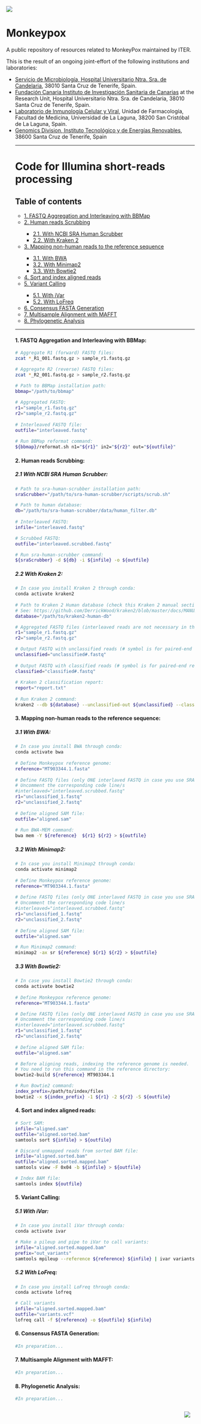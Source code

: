 <!-- ------------------ HEADER ------------------ -->
<!-- Developed and maintained by Genomics Division
<!-- of the Institute of Technology an Renewable Energy (ITER)
<!-- Tenerife, Canary Islands, SPAIN
<!-- See the "Contact us" section to collaborate with us to growth
<!-- this repository. ;=)

<!-- ------------------ SECTION ------------------ -->
<p align="left">
  <a href="https://github.com/genomicsITER/monkeypox" title="Instituto Tecnológico y de Energ&iacute;as Renovables (ITER) / Institute of Technology and Renewable Energy (ITER)">
    <img src="https://github.com/genomicsITER/monkeypox/blob/main/images/logos_GH.png" width="auto" /> 
      </a>
</p>

# Monkeypox
A public repository of resources related to MonkeyPox maintained by ITER.

This is the result of an ongoing joint-effort of the following institutions and laboratories:
<ul>
 <li><a href="https://www3.gobiernodecanarias.org/sanidad/scs/organica.jsp?idCarpeta=10b3ea46-541b-11de-9665-998e1388f7ed">Servicio de Microbiología, Hospital Universitario Ntra. Sra. de Candelaria</a>, 38010 Santa Cruz de Tenerife, Spain.</li>
 <li><a href="https://fciisc.org/">Fundación Canaria Instituto de Investigación Sanitaria de Canarias</a> at the Research Unit, Hospital Universitario Ntra. Sra. de Candelaria</a>, 38010 Santa Cruz de Tenerife, Spain.</li>
 <li><a href="https://portalciencia.ull.es/grupos/6361/detalle">Laboratorio de Inmunología Celular y Viral</a>, Unidad de Farmacología, Facultad de Medicina, Universidad de La Laguna, 38200 San Cristóbal de La Laguna, Spain.</li>
 <li><a href="https://www.iter.es/areas/area-genomica/">Genomics Division, Instituto Tecnológico y de Energías Renovables</a>, 38600 Santa Cruz de Tenerife, Spain

<hr>
<!-- ------------------ SECTION ------------------ -->

# Code for Illumina short-reads processing #
## Table of contents ##
<ul>
<li><a href="#1">1. FASTQ Aggregation and Interleaving with BBMap</a></li>
<li><a href="#2">2. Human reads Scrubbing</a></li>
<ul>
<li><a href="#2.1">2.1. With NCBI SRA Human Scrubber</a></li>
<li><a href="#2.2">2.2. With Kraken 2</a></li>
</ul>
<li><a href="#3">3. Mapping non-human reads to the reference sequence</a></li>
<ul>
<li><a href="#3.1">3.1. With BWA</a></li>
<li><a href="#3.2">3.2. With Minimap2</a></li>
<li><a href="#3.3">3.3. With Bowtie2</a></li>
</ul>
<li><a href="#4">4. Sort and index aligned reads</a></li>
<li><a href="#5">5. Variant Calling</a></li>
<ul>
<li><a href="#5.1">5.1. With iVar</a></li>
<li><a href="#5.2">5.2. With LoFreq</a></li>
</ul>
<li><a href="#6">6. Consensus FASTA Generation</a></li>
<li><a href="#7">7. Multisample Alignment with MAFFT</a></li>
<li><a href="#8">8. Phylogenetic Analysis</a></li>
</ul>

<hr>

<a name="1"></a>
#### 1. FASTQ Aggregation and Interleaving with BBMap:
```Bash
# Aggregate R1 (forward) FASTQ files:
zcat *_R1_001.fastq.gz > sample_r1.fastq.gz

# Aggregate R2 (reverse) FASTQ files:
zcat *_R2_001.fastq.gz > sample_r2.fastq.gz

# Path to BBMap installation path:
bbmap="/path/to/bbmap"
  
# Aggregated FASTQ:
r1="sample_r1.fastq.gz"
r2="sample_r2.fastq.gz"
  
# Interleaved FASTQ file:
outfile="interleaved.fastq"
  
# Run BBMap reformat command:
${bbmap}/reformat.sh n1="${r1}" in2="${r2}" out="${outfile}"
```

<a name="2"></a>
#### 2. Human reads Scrubbing:
<a name="2.1"></a>
##### 2.1 With NCBI SRA Human Scrubber:
```Bash
# Path to sra-human-scrubber installation path:
sraScrubber="/path/to/sra-human-scrubber/scripts/scrub.sh"

# Path to human database:
db="/path/to/sra-human-scrubber/data/human_filter.db"
  
# Interleaved FASTQ:
infile="interleaved.fastq"

# Scrubbed FASTQ:
outfile="interleaved.scrubbed.fastq"

# Run sra-human-scrubber command:
${sraScrubber} -d ${db} -i ${infile} -o ${outfile}
```

<a name="2.2"></a>
##### 2.2 With Kraken 2:
```Bash
# In case you install Kraken 2 through conda:
conda activate kraken2
  
# Path to Kraken 2 Human database (check this Kraken 2 manual section to learn how to download and build your own database.
# See: https://github.com/DerrickWood/kraken2/blob/master/docs/MANUAL.markdown#custom-databases
database="/path/to/kraken2-human-db"

# Aggregated FASTQ files (interleaved reads are not necessary in this case):
r1="sample_r1.fastq.gz"
r2="sample_r2.fastq.gz"

# Output FASTQ with unclassified reads (# symbol is for paired-end reads):
unclassified="unclassified#.fastq"
  
# Output FASTQ with classified reads (# symbol is for paired-end reads):
classified="classified#.fastq"
  
# Kraken 2 classification report:
report="report.txt"
  
# Run Kraken 2 command:
kraken2 --db ${database} --unclassified-out ${unclassified} --classified-out ${classified} --report ${report} --paired ${infile}
```

<a name="3"></a>
#### 3. Mapping non-human reads to the reference sequence:
<a name="3.1"></a>  
##### 3.1 With BWA:
```Bash
# In case you install BWA through conda:
conda activate bwa
  
# Define Monkeypox reference genome:
reference="MT903344.1.fasta"
  
# Define FASTQ files (only ONE interlaved FASTQ in case you use SRA-human-scrubber or TWO if you use Kraken 2)
# Uncomment the corresponding code line/s
#interleaved="interleaved.scrubbed.fastq"
r1="unclassified_1.fastq"
r2="unclassified_2.fastq"
  
# Define aligned SAM file:
outfile="aligned.sam"
  
# Run BWA-MEM command:
bwa mem -Y ${reference}  ${r1} ${r2} > ${outfile}
```
<a name="3.2"></a> 
##### 3.2 With Minimap2:
```Bash
# In case you install Minimap2 through conda:
conda activate minimap2
  
# Define Monkeypox reference genome:
reference="MT903344.1.fasta"
  
# Define FASTQ files (only ONE interlaved FASTQ in case you use SRA-human-scrubber or TWO if you use Kraken 2)
# Uncomment the corresponding code line/s
#interleaved="interleaved.scrubbed.fastq"
r1="unclassified_1.fastq"
r2="unclassified_2.fastq"
  
# Define aligned SAM file:
outfile="aligned.sam"

# Run Minimap2 command:
minimap2 -ax sr ${reference} ${r1} ${r2} > ${outfile}
```
<a name="3.3"></a> 
##### 3.3 With Bowtie2:
```Bash
# In case you install Bowtie2 through conda:
conda activate bowtie2
  
# Define Monkeypox reference genome:
reference="MT903344.1.fasta"

# Define FASTQ files (only ONE interlaved FASTQ in case you use SRA-human-scrubber or TWO if you use Kraken 2)
# Uncomment the corresponding code line/s
#interleaved="interleaved.scrubbed.fastq"
r1="unclassified_1.fastq"
r2="unclassified_2.fastq"
  
# Define aligned SAM file:
outfile="aligned.sam"

# Before aligning reads, indexing the reference genome is needed.
# You need to run this command in the reference directory:
bowtie2-build ${reference} MT903344.1

# Run Bowtie2 command:
index_prefix=/path/to/index/files
bowtie2 -x ${index_prefix} -1 ${r1} -2 ${r2} -S ${outfile}
```

<a name="4"></a> 
#### 4. Sort and index aligned reads:
```Bash
# Sort SAM:
infile="aligned.sam"
outfile="aligned.sorted.bam"
samtools sort ${infile} > ${outfile}

# Discard unmapped reads from sorted BAM file:
infile="aligned.sorted.bam"
outfile="aligned.sorted.mapped.bam"
samtools view -F 0x04 -b ${infile} > ${outfile}

# Index BAM file:
samtools index ${outfile}
```

<a name="5"></a> 
#### 5. Variant Calling:
<a name="5.1"></a> 
##### 5.1 With iVar:
```Bash
# In case you install iVar through conda:
conda activate ivar

# Make a pileup and pipe to iVar to call variants:
infile="aligned.sorted.mapped.bam"
prefix="out_variants"
samtools mpileup --reference ${reference} ${infile} | ivar variants -r ${reference} -p ${prefix}
```
<a name="5.2"></a> 
##### 5.2 With LoFreq:
```Bash
# In case you install LoFreq through conda:
conda activate lofreq

# Call variants
infile="aligned.sorted.mapped.bam"
outfile="variants.vcf"
lofreq call -f ${reference} -o ${outfile} ${infile}
```

<a name="6"></a> 
#### 6. Consensus FASTA Generation:
```Bash
#In preparation...
```

<a name="7"></a> 
#### 7. Multisample Alignment with MAFFT:
```Bash
#In preparation...
```

<a name="8"></a> 
#### 8. Phylogenetic Analysis:
```Bash
#In preparation...
```

  <p align="right">
  <a href="#Monkeypox" title="Up">
    <img src="https://github.com/genomicsITER/monkeypox/blob/main/images/home-icon.png" style="float: right; margin: 10px; padding: 2px;" />
  </a>
</p>
